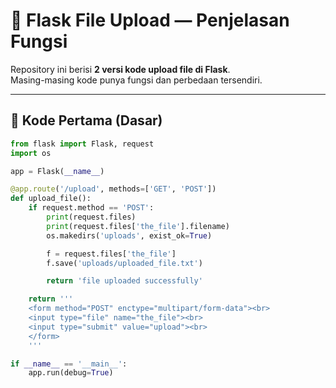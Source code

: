 # 📂 Flask File Upload — Penjelasan Fungsi

Repository ini berisi **2 versi kode upload file di Flask**.  
Masing-masing kode punya fungsi dan perbedaan tersendiri.  

---

## 🔹 Kode Pertama (Dasar)

```python
from flask import Flask, request 
import os

app = Flask(__name__)           

@app.route('/upload', methods=['GET', 'POST'])     
def upload_file():
    if request.method == 'POST':
        print(request.files)
        print(request.files['the_file'].filename)
        os.makedirs('uploads', exist_ok=True)  

        f = request.files['the_file']
        f.save('uploads/uploaded_file.txt')

        return 'file uploaded successfully'

    return '''
    <form method="POST" enctype="multipart/form-data"><br>
    <input type="file" name="the_file"><br>
    <input type="submit" value="upload"><br>
    </form>
    '''

if __name__ == '__main__':
    app.run(debug=True)


